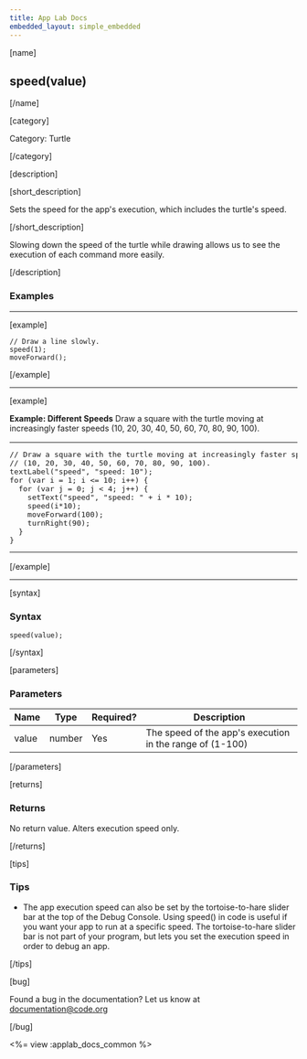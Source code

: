 ```yaml
---
title: App Lab Docs
embedded_layout: simple_embedded
---
```


[name]

## speed(value)

[/name]

[category]

Category: Turtle

[/category]

[description]

[short_description]

Sets the speed for the app's execution, which includes the turtle's speed.

[/short_description]

Slowing down the speed of the turtle while drawing allows us to see the execution of each command more easily. 

[/description]

### Examples
____________________________________________________

[example]

```
// Draw a line slowly.
speed(1);
moveForward();
```

[/example]

____________________________________________________

[example]

**Example: Different Speeds** Draw a square with the turtle moving at increasingly faster speeds (10, 20, 30, 40, 50, 60, 70, 80, 90, 100).

<table>
<tr>
<td style="border-style:none; width:90%; padding:0px">
<pre>
// Draw a square with the turtle moving at increasingly faster speeds
// (10, 20, 30, 40, 50, 60, 70, 80, 90, 100).
textLabel("speed", "speed: 10");
for (var i = 1; i &lt;= 10; i++) {
  for (var j = 0; j &lt; 4; j++) {
    setText("speed", "speed: " + i * 10);
    speed(i*10);
    moveForward(100);
    turnRight(90);
  }
}
</pre>
</td>
<td style="border-style:none; width:10%; padding:0px">
<img src='https://images.code.org/5b3d4a5f9b27b99cfdebf0012a7f091e-image-1445619219090.gif'>
</td>
</tr>
</table>

[/example]

____________________________________________________

[syntax]

### Syntax

```
speed(value);
```

[/syntax]

[parameters]

### Parameters

| Name  | Type | Required? | Description |
|-----------------|------|-----------|-------------|
| value | number | Yes | The speed of the app's execution in the range of (1-100)  |

[/parameters]

[returns]

### Returns
No return value. Alters execution speed only.

[/returns]

[tips]

### Tips
- The app execution speed can also be set by the tortoise-to-hare slider bar at the top of the Debug Console. Using speed() in code is useful if you want your app to run at a specific speed. The tortoise-to-hare slider bar is not part of your program, but lets you set the execution speed in order to debug an app.

[/tips]

[bug]

Found a bug in the documentation? Let us know at documentation@code.org

[/bug]

<%= view :applab_docs_common %>
